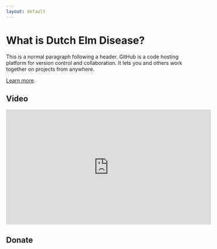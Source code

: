 ```yaml
---
layout: default
---
```


# What is Dutch Elm Disease?

This is a normal paragraph following a header. GitHub is a code hosting platform for version control and collaboration. It lets you and others work together on projects from anywhere.

[Learn more](./learn-more.html).

## Video

<!-- Center the video -->
<div style="text-align: center;">
<iframe width="560" height="315" src="https://www.youtube.com/embed/dTVrdtDz9tU?si=4160hNGSnWnsF34r" title="YouTube video player" frameborder="0" allow="accelerometer; autoplay; clipboard-write; encrypted-media; gyroscope; picture-in-picture; web-share" referrerpolicy="strict-origin-when-cross-origin" allowfullscreen></iframe>
</div>

## Donate

<div class="gfm-embed" data-url="https://www.gofundme.com/f/a-bench-for-teddy-in-mvp/widget/medium?sharesheet=fundraiser sidebar&attribution_id=sl:89f83c96-d752-42d3-aa5b-29aab877aa60"></div><script defer src="https://www.gofundme.com/static/js/embed.js"></script>